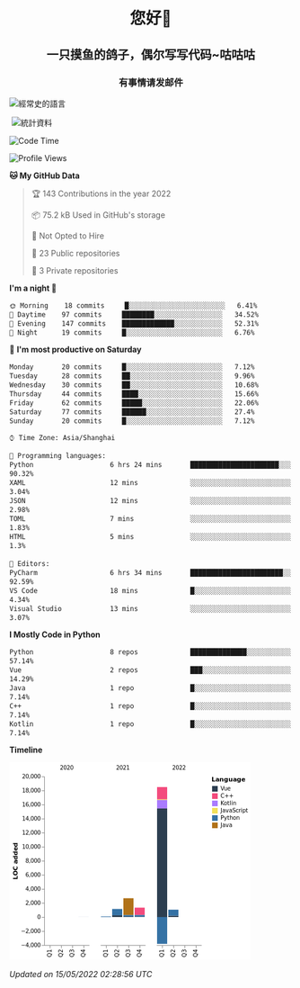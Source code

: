 

<!--
**kitUIN/kitUIN** is a ✨ _special_ ✨ repository because its `README.md` (this file) appears on your GitHub profile.

Here are some ideas to get you started:

- 🔭 I’m currently working on ...
- 🌱 I’m currently learning ...
- 👯 I’m looking to collaborate on ...
- 🤔 I’m looking for help with ...
- 💬 Ask me about ...
- 📫 How to reach me: ...
- 😄 Pronouns: ...
- ⚡ Fun fact: ...
-->
<h1 align="center">您好👋</h1>
<h2 align="center">一只摸鱼的鸽子，偶尔写写代码~咕咕咕</h2>
<h3 align="center">有事情请发邮件</h3>



<p><img align="center" src="https://github-readme-stats.vercel.app/api/top-langs?username=kitUIN&show_icons=true&theme=gruvbox&locale=cn&layout=compact" alt="經常史的語言" /></p>

<p>&nbsp;<img align="center" src="https://github-readme-stats.vercel.app/api?username=kitUIN&show_icons=true&theme=gruvbox&locale=cn" alt="統計資料" /></p>


<!--START_SECTION:waka-->
![Code Time](http://img.shields.io/badge/Code%20Time-500%20hrs%2012%20mins-blue)

![Profile Views](http://img.shields.io/badge/Profile%20Views-7-blue)

**🐱 My GitHub Data** 

> 🏆 143 Contributions in the year 2022
 > 
> 📦 75.2 kB Used in GitHub's storage 
 > 
> 🚫 Not Opted to Hire
 > 
> 📜 23 Public repositories 
 > 
> 🔑 3 Private repositories  
 > 
**I'm a night 🦉** 

```text
🌞 Morning    18 commits     █░░░░░░░░░░░░░░░░░░░░░░░░   6.41% 
🌆 Daytime    97 commits     ████████░░░░░░░░░░░░░░░░░   34.52% 
🌃 Evening    147 commits    █████████████░░░░░░░░░░░░   52.31% 
🌙 Night      19 commits     █░░░░░░░░░░░░░░░░░░░░░░░░   6.76%

```
📅 **I'm most productive on Saturday** 

```text
Monday       20 commits     █░░░░░░░░░░░░░░░░░░░░░░░░   7.12% 
Tuesday      28 commits     ██░░░░░░░░░░░░░░░░░░░░░░░   9.96% 
Wednesday    30 commits     ██░░░░░░░░░░░░░░░░░░░░░░░   10.68% 
Thursday     44 commits     ████░░░░░░░░░░░░░░░░░░░░░   15.66% 
Friday       62 commits     █████░░░░░░░░░░░░░░░░░░░░   22.06% 
Saturday     77 commits     ██████░░░░░░░░░░░░░░░░░░░   27.4% 
Sunday       20 commits     █░░░░░░░░░░░░░░░░░░░░░░░░   7.12%

```


```text
⌚︎ Time Zone: Asia/Shanghai

💬 Programming languages: 
Python                   6 hrs 24 mins       ██████████████████████░░░   90.32% 
XAML                     12 mins             ░░░░░░░░░░░░░░░░░░░░░░░░░   3.04% 
JSON                     12 mins             ░░░░░░░░░░░░░░░░░░░░░░░░░   2.98% 
TOML                     7 mins              ░░░░░░░░░░░░░░░░░░░░░░░░░   1.83% 
HTML                     5 mins              ░░░░░░░░░░░░░░░░░░░░░░░░░   1.3%

📝 Editors: 
PyCharm                  6 hrs 34 mins       ███████████████████████░░   92.59% 
VS Code                  18 mins             █░░░░░░░░░░░░░░░░░░░░░░░░   4.34% 
Visual Studio            13 mins             ░░░░░░░░░░░░░░░░░░░░░░░░░   3.07%

```

**I Mostly Code in Python** 

```text
Python                   8 repos             ██████████████░░░░░░░░░░░   57.14% 
Vue                      2 repos             ███░░░░░░░░░░░░░░░░░░░░░░   14.29% 
Java                     1 repo              █░░░░░░░░░░░░░░░░░░░░░░░░   7.14% 
C++                      1 repo              █░░░░░░░░░░░░░░░░░░░░░░░░   7.14% 
Kotlin                   1 repo              █░░░░░░░░░░░░░░░░░░░░░░░░   7.14%

```


**Timeline**

![Chart not found](https://raw.githubusercontent.com/kitUIN/kitUIN/main/charts/bar_graph.png) 


 *Updated on 15/05/2022 02:28:56 UTC*
<!--END_SECTION:waka-->
